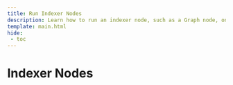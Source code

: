 ```yaml
---
title: Run Indexer Nodes
description: Learn how to run an indexer node, such as a Graph node, on Moonbeam to provide indexing and querying services of on-chain data.
template: main.html
hide: 
 - toc
---
```


<h1 class='subsection-title'>Indexer Nodes</h1>
<div class='subsection-wrapper'></div>